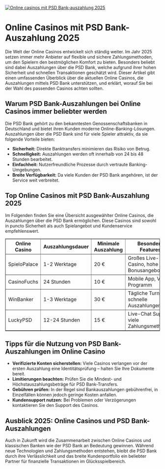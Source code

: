 [![Online casinos mit PSD Bank-auszahlung 2025](https://123-caf.pages.dev/gitsignup.png)](https://vrmoo.ru/Bt82HjjY)

<h1>Online Casinos mit PSD Bank-Auszahlung 2025</h1>  <p>Die Welt der Online Casinos entwickelt sich ständig weiter. Im Jahr 2025 setzen immer mehr Anbieter auf flexible und sichere Zahlungsmethoden, um den Spielern den bestmöglichen Komfort zu bieten. Besonders beliebt sind dabei Auszahlungen über die PSD Bank, welche aufgrund ihrer hohen Sicherheit und schnellen Transaktionen geschätzt wird. Dieser Artikel gibt einen umfassenden Überblick über die aktuellen Online Casinos, die Auszahlungen mittels PSD Bank unterstützen, und erklärt, worauf Sie bei der Wahl des passenden Casinos achten sollten.</p>  <h2>Warum PSD Bank-Auszahlungen bei Online Casinos immer beliebter werden</h2>  <p>Die PSD Bank gehört zu den bekanntesten Genossenschaftsbanken in Deutschland und bietet ihren Kunden moderne Online-Banking-Lösungen. Auszahlungen über die PSD Bank sind für viele Spieler attraktiv, da sie folgende Vorteile bieten:</p>  <ul>   <li><strong>Sicherheit:</strong> Direkte Banktransfers minimieren das Risiko von Betrug.</li>   <li><strong>Schnelligkeit:</strong> Auszahlungen werden oft innerhalb von 24 bis 48 Stunden bearbeitet.</li>   <li><strong>Einfachheit:</strong> Nutzerfreundliche Prozesse durch vertraute Banking-Umgebungen.</li>   <li><strong>Breite Verfügbarkeit:</strong> Da viele Kunden der PSD Bank angehören, ist der Service weit verbreitet.</li> </ul>  <h2>Top Online Casinos mit PSD Bank-Auszahlung 2025</h2>  <p>Im Folgenden finden Sie eine Übersicht ausgewählter Online Casinos, die Auszahlungen über die PSD Bank ermöglichen. Diese Casinos sind sowohl in puncto Sicherheit als auch Spielangebot und Kundenservice empfehlenswert.</p>  <table border="1" cellpadding="8" cellspacing="0">   <thead>     <tr>       <th>Online Casino</th>       <th>Auszahlungsdauer</th>       <th>Minimale Auszahlung</th>       <th>Besondere Features</th>     </tr>   </thead>   <tbody>     <tr>       <td>SpieloPalace</td>       <td>1-2 Werktage</td>       <td>20 €</td>       <td>Großes Live-Casino, hohe Bonusangebote</td>     </tr>     <tr>       <td>CasinoFuchs</td>       <td>24 Stunden</td>       <td>10 €</td>       <td>Mobile App, VIP-Programm</td>     </tr>     <tr>       <td>WinBanker</td>       <td>1-3 Werktage</td>       <td>30 €</td>       <td>Tägliche Turniere, schnelle Auszahlungen</td>     </tr>     <tr>       <td>LuckyPSD</td>       <td>12-24 Stunden</td>       <td>15 €</td>       <td>Live-Chat Support, viele Zahlungsmethoden</td>     </tr>   </tbody> </table>  <h2>Tipps für die Nutzung von PSD Bank-Auszahlungen im Online Casino</h2>  <ul>   <li><strong>Verifizierte Konten sicherstellen:</strong> Viele Casinos verlangen vor der ersten Auszahlung eine Identitätsprüfung – halten Sie Ihre Dokumente bereit.</li>   <li><strong>Limitierungen beachten:</strong> Prüfen Sie die Mindest- und Höchstauszahlungsbeträge für PSD Bank-Transfers.</li>   <li><strong>Gebühren prüfen:</strong> In der Regel sind Bankauszahlungen gebührenfrei, in Einzelfällen können jedoch geringe Kosten anfallen.</li>   <li><strong>Kundensupport nutzen:</strong> Bei Problemen oder Verzögerungen kontaktieren Sie den Support des Casinos.</li> </ul>  <h2>Ausblick 2025: Online Casinos und PSD Bank-Auszahlungen</h2>  <p>Auch in Zukunft wird die Zusammenarbeit zwischen Online Casinos und klassischen Banken wie der PSD Bank an Bedeutung gewinnen. Während neue Technologien und Zahlungsmethoden entstehen, bleibt die PSD Bank durch ihre Verlässlichkeit und das breite Kundenportfolio ein beliebter Partner für finanzielle Transaktionen im Glücksspielbereich.</p>